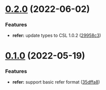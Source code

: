 # [0.2.0](https://github.com/citation-js/plugin-refer/compare/v0.1.0...v0.2.0) (2022-06-02)


### Features

* **refer:** update types to CSL 1.0.2 ([29958c3](https://github.com/citation-js/plugin-refer/commit/29958c357c87d874d8f6a3029db89646137ff940))



# [0.1.0](https://github.com/citation-js/plugin-refer/compare/35dffa8f8f85944f83170addfb48369f37b69a80...v0.1.0) (2022-05-19)


### Features

* **refer:** support basic refer format ([35dffa8](https://github.com/citation-js/plugin-refer/commit/35dffa8f8f85944f83170addfb48369f37b69a80))



